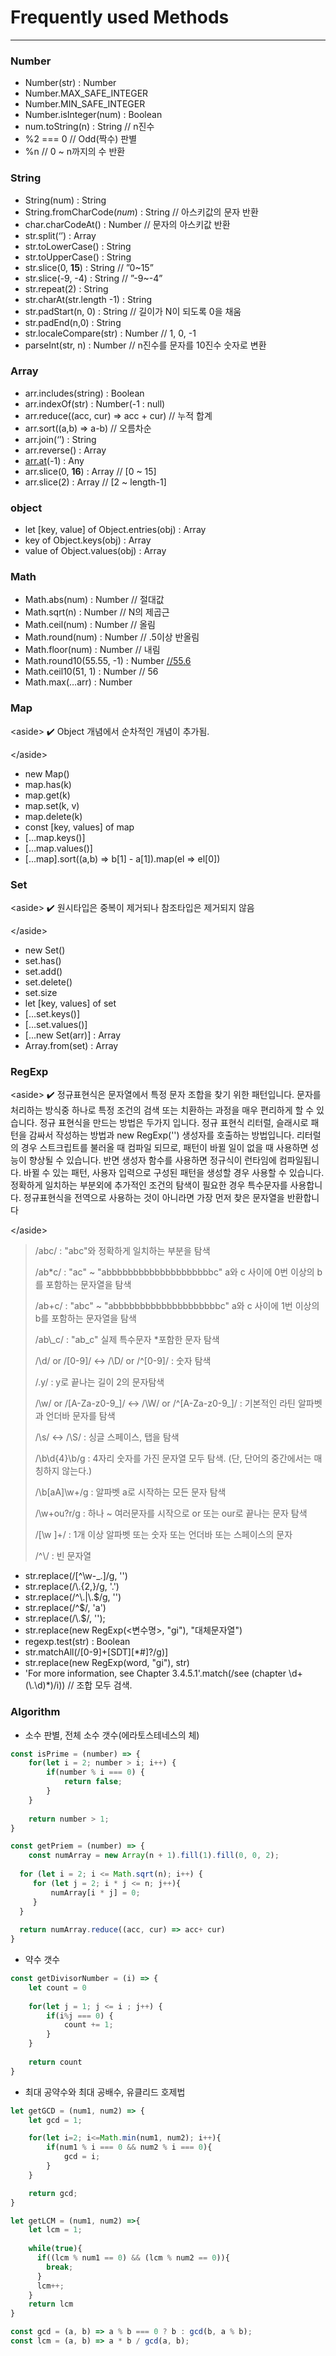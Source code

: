 # Frequently used Methods

****

### Number

* Number(str) : Number
* Number.MAX\_SAFE\_INTEGER
* Number.MIN\_SAFE\_INTEGER
* Number.isInteger(num) : Boolean
* num.toString(n) : String // n진수
* %2 === 0 // Odd(짝수) 판별
* %n // 0 \~ n까지의 수 반환



### String

* String(num) : String
* String.fromCharCode(_num_) : String // 아스키값의 문자 반환
* char.charCodeAt() : Number // 문자의 아스키값 반환
* str.split(‘’) : Array
* str.toLowerCase() : String
* str.toUpperCase() : String
* str.slice(0, **15**) : String // ”0\~15”
* str.slice(-9, -4) : String // ”-9\~-4”
* str.repeat(2) : String
* str.charAt(str.length -1) : String
* str.padStart(n, 0) : String // 길이가 N이 되도록 0을 채움
* str.padEnd(n,0) : String
* str.localeCompare(str) : Number // 1, 0, -1
* parseInt(str, n) : Number // n진수를 문자를 10진수 숫자로 변환



### Array

* arr.includes(string) : Boolean
* arr.indexOf(str) : Number(-1 : null)
* arr.reduce((acc, cur) => acc + cur) // 누적 합계
* arr.sort((a,b) => a-b) // 오름차순
* arr.join(‘’) : String
* arr.reverse() : Array
* [arr.at](http://arr.at)(-1) : Any
* arr.slice(0, **16**) : Array // \[0 \~ 15]
* arr.slice(2) : Array // \[2 \~ length-1]



### object

* let \[key, value] of Object.entries(obj) : Array
* key of Object.keys(obj) : Array
* value of Object.values(obj) : Array



### Math

* Math.abs(num) : Number // 절대값
* Math.sqrt(n) : Number // N의 제곱근
* Math.ceil(num) : Number // 올림
* Math.round(num) : Number // .5이상 반올림
* Math.floor(num) : Number // 내림
* Math.round10(55.55, -1) : Number [//55.6](https://55.0.0.6)
* Math.ceil10(51, 1) : Number // 56
* Math.max(…arr) : Number



### Map

\<aside> ✔️ Object 개념에서 순차적인 개념이 추가됨.

\</aside>

* new Map()
* map.has(k)
* map.get(k)
* map.set(k, v)
* map.delete(k)
* const \[key, values] of map
* \[…map.keys()]
* \[…map.values()]
* \[...map].sort((a,b) => b\[1] - a\[1]).map(el => el\[0])



### Set

\<aside> ✔️ 원시타입은 중복이 제거되나 참조타입은 제거되지 않음

\</aside>

* new Set()
* set.has()
* set.add()
* set.delete()
* set.size
* let \[key, values] of set
* \[…set.keys()]
* \[…set.values()]
* \[...new Set(arr)] : Array
* Array.from(set) : Array



### **RegExp**

\<aside> ✔️ 정규표현식은 문자열에서 특정 문자 조합을 찾기 위한 패턴입니다. 문자를 처리하는 방식중 하나로 특정 조건의 검색 또는 치환하는 과정을 매우 편리하게 할 수 있습니다. 정규 표현식을 만드는 방법은 두가지 입니다. 정규 표현식 리터럴, 슬래시로 패턴을 감싸서 작성하는 방법과 new RegExp('') 생성자를 호출하는 방법입니다. 리터럴의 경우 스트크립트를 불러올 때 컴파일 되므로, 패턴이 바뀔 일이 없을 때 사용하면 성능이 향상될 수 있습니다. 반면 생성자 함수를 사용하면 정규식이 런타임에 컴파일됩니다. 바뀔 수 있는 패턴, 사용자 입력으로 구성된 패턴을 생성할 경우 사용할 수 있습니다. 정확하게 일치하는 부분외에 추가적인 조건의 탐색이 필요한 경우 특수문자를 사용합니다. 정규표현식을 전역으로 사용하는 것이 아니라면 가장 먼저 찾은 문자열을 반환합니다

\</aside>

> /abc/ : "abc"와 정확하게 일치하는 부분을 탐색
>
> /ab\*c/ : "ac" \~ "abbbbbbbbbbbbbbbbbbbbc" a와 c 사이에 0번 이상의 b를 포함하는 문자열을 탐색
>
> /ab+c/ : "abc" \~ "abbbbbbbbbbbbbbbbbbbbc" a와 c 사이에 1번 이상의 b를 포함하는 문자열을 탐색
>
> /ab\\_c/ : "ab_c" 실제 특수문자 \*포함한 문자 탐색
>
> /\d/ or /\[0-9]/ <-> /\D/ or /^\[0-9]/ : 숫자 탐색
>
> /.y/ : y로 끝나는 길이 2의 문자탐색
>
> /\w/ or /\[A-Za-z0-9\_]/ <-> /\W/ or /^\[A-Za-z0-9\_]/ : 기본적인 라틴 알파벳과 언더바 문자를 탐색
>
> /\s/ <-> /\S/ : 싱글 스페이스, 탭을 탐색
>
> /\b\d{4}\b/g : 4자리 숫자를 가진 문자열 모두 탐색. (단, 단어의 중간에서는 매칭하지 않는다.)
>
> /\b\[aA]\w+/g : 알파벳 a로 시작하는 모든 문자 탐색
>
> /\w+ou?r/g : 하나 \~ 여러문자를 시작으로 or 또는 our로 끝나는 문자 탐색
>
> /\[\w ]+/ : 1개 이상 알파벳 또는 숫자 또는 언더바 또는 스페이스의 문자
>
> /^\\/ : 빈 문자열

* str.replace(/\[^\w-\_.]/g, '')
* str.replace(/\\.{2,}/g, '.')
* str.replace(/^\\.|\\.$/g, '')
* str.replace(/^$/, 'a')
* str.replace(/\\.$/, '');
* str.replace(new RegExp(<변수명>, "gi"), "대체문자열")
* regexp.test(str) : Boolean
* str.matchAll(/\[0-9]+\[SDT]\[\*#]?/g)]
* str.replace(new RegExp(word, "gi"), str)
* 'For more information, see Chapter 3.4.5.1'.match(/see (chapter \d+(\\.\d)\*)/i)) // 조합 모두 검색.



### Algorithm

* 소수 판별, 전체 소수 갯수(에라토스테네스의 체)

```jsx
const isPrime = (number) => {
    for(let i = 2; number > i; i++) {
        if(number % i === 0) { 
            return false;
        }
    }
    
    return number > 1;
}

const getPriem = (number) => {
	const numArray = new Array(n + 1).fill(1).fill(0, 0, 2);
   
  for (let i = 2; i <= Math.sqrt(n); i++) {
     for (let j = 2; i * j <= n; j++){
         numArray[i * j] = 0;
     }
  }
    
  return numArray.reduce((acc, cur) => acc+ cur)
}
```

* 약수 갯수

```jsx
const getDivisorNumber = (i) => {
	let count = 0
    
    for(let j = 1; j <= i ; j++) {
        if(i%j === 0) {
            count += 1;
        }
    }
 
    return count
}
```

* 최대 공약수와 최대 공배수, 유클리드 호제법

```jsx
let getGCD = (num1, num2) => {
    let gcd = 1;

    for(let i=2; i<=Math.min(num1, num2); i++){
        if(num1 % i === 0 && num2 % i === 0){
            gcd = i;
        }
    }

    return gcd;
}

let getLCM = (num1, num2) =>{
	let lcm = 1;
   
    while(true){
      if((lcm % num1 == 0) && (lcm % num2 == 0)){
        break;
      }
      lcm++;
    }
  	return lcm
}

const gcd = (a, b) => a % b === 0 ? b : gcd(b, a % b);
const lcm = (a, b) => a * b / gcd(a, b);
```
